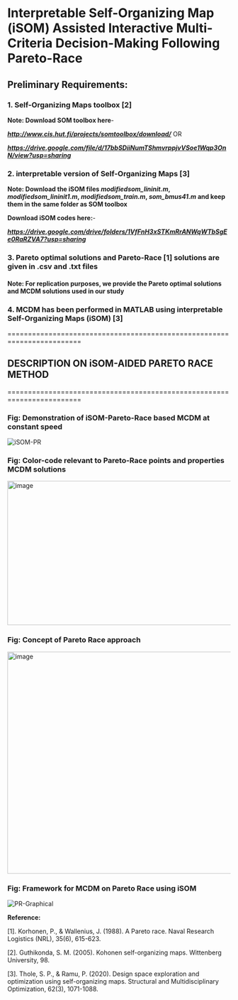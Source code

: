 # Interpretable Self-Organizing Map (iSOM) Assisted Interactive Multi-Criteria Decision-Making Following Pareto-Race
## Preliminary Requirements:
### 1. Self-Organizing Maps toolbox [2]
   
   **Note: Download SOM toolbox here**-
   
   ***http://www.cis.hut.fi/projects/somtoolbox/download/*** OR
   
   ***https://drive.google.com/file/d/17bbSDiiNumTShmvrppjvVSoe1Wqp3OnN/view?usp=sharing***
  
### 2. interpretable version of Self-Organizing Maps [3]
   
   **Note: Download the iSOM files *modifiedsom_lininit.m*, *modifiedsom_lininit1.m*, *modifiedsom_train.m*, *som_bmus41.m* and keep them in the same folder as SOM toolbox**

   **Download iSOM codes here:**-
   
   ***https://drive.google.com/drive/folders/1VfFnH3xSTKmRrANWqWTbSgEe0RaRZVA7?usp=sharing***
   
### 3. Pareto optimal solutions and Pareto-Race [1] solutions are given in .csv and .txt files
   
#### Note: For replication purposes, we provide the Pareto optimal solutions and MCDM solutions used in our study
   
### 4. MCDM has been performed in MATLAB using interpretable Self-Organizing Maps (iSOM) [3]



========================================================================

## DESCRIPTION ON iSOM-AIDED PARETO RACE METHOD

========================================================================


### Fig: Demonstration of iSOM-Pareto-Race based MCDM at constant speed

![iSOM-PR](https://github.com/deepanshuIITM/iSOM-PR/assets/137225940/418fd76f-0cc7-4404-8ef1-945bcbcea64c)


### Fig: Color-code relevant to Pareto-Race points and properties MCDM solutions

<img src="https://github.com/deepanshuIITM/iSOM-PR/assets/137225940/1b17394f-f605-4996-b0c3-e49febbba88e" alt="image" width="650" height="325">

### Fig: Concept of Pareto Race approach

<img src="https://github.com/deepanshuIITM/iSOM-PR/assets/137225940/98f2c635-e008-491f-a159-0c004fef113c" alt="image" width="550" height="500">

### Fig: Framework for MCDM on Pareto Race using iSOM

![PR-Graphical](https://github.com/deepanshuIITM/iSOM-PR/assets/137225940/d72137f1-1170-4209-97d2-7d9a654b91e5)






**Reference:**

[1]. Korhonen, P., & Wallenius, J. (1988). A Pareto race. Naval Research Logistics (NRL), 35(6), 615-623.

[2]. Guthikonda, S. M. (2005). Kohonen self-organizing maps. Wittenberg University, 98.

[3]. Thole, S. P., & Ramu, P. (2020). Design space exploration and optimization using self-organizing maps. Structural and Multidisciplinary Optimization, 62(3), 1071-1088.


